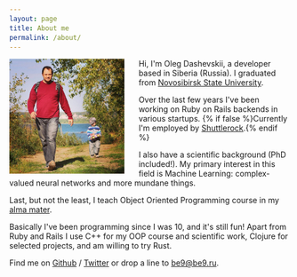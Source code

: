 ```yaml
---
layout: page
title: About me
permalink: /about/
---
```


<img src="/assets/images/oleg.jpg" style="float: left; width: 41%; margin-right: 26px;"/>

Hi, I'm Oleg Dashevskii, a developer based in Siberia (Russia). I graduated from
[Novosibirsk State University][nsu].

Over the last few years I've been working on Ruby on Rails backends in various
startups. {% if false %}Currently I'm employed by [Shuttlerock][shuttlerock].{% endif %}

I also have a scientific background (PhD included!). My primary interest in this
field is Machine Learning: complex-valued neural networks and more mundane things.

Last, but not the least, I teach Object Oriented Programming course in my [alma
mater][nsu].

Basically I've been programming since I was 10, and it's still fun! Apart from
Ruby and Rails I use C++ for my OOP course and scientific work, Clojure for
selected projects, and am willing to try Rust.

Find me on [Github][github] / [Twitter][Twitter] or drop a line to
[be9@be9.ru](be9@be9.ru).

[nsu]: http://www.nsu.ru
[github]: https://github.com/be9
[twitter]: https://twitter.com/be9
[shuttlerock]: https://www.shuttlerock.com
